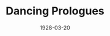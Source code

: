 ---
title: Dancing Prologues
date: 1928-03-20
closing_date:
layout: productions
playbill:
Theatre: Theatre Jacksonville
cast:
- Genii: Alice Shattler
- Aladdin: Dorothy Rivers
- First Number:
  - Bobby Rivers
  - Mary Coxwell
- Second Number:
  - Elizabeth Allen
  - Elizabeth Coleman
- Third Number:
  - Elizabeth Allen
  - Elizabeth Coleman
- Fourth Number: Elizabeth Allen
crew:
orchestra:
external_links:
---
